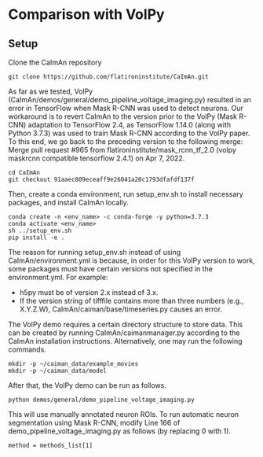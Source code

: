 # Comparison with VolPy

## Setup

Clone the CaImAn repository
```
git clone https://github.com/flatironinstitute/CaImAn.git
```
As far as we tested, VolPy (CaImAn/demos/general/demo_pipeline_voltage_imaging.py)
resulted in an error in TensorFlow when Mask R-CNN was used to detect neurons.
Our workaround is to revert CaImAn to the version prior to the VolPy (Mask R-CNN) adaptation to TensorFlow 2.4,
as TensorFlow 1.14.0 (along with Python 3.7.3) was used to train Mask R-CNN according to the VolPy paper.
To this end, we go back to the preceding version to the following merge:
Merge pull request #965 from flatironinstitute/mask_rcnn_tf_2.0 (volpy maskrcnn compatible tensorflow 2.4.1) on Apr 7, 2022.
```
cd CaImAn
git checkout 91aaec809eceaff9e26041a20c1793dfafdf137f
```
Then, create a conda environment, run setup_env.sh to install necessary packages, and install CaImAn locally.
```
conda create -n <env_name> -c conda-forge -y python=3.7.3
conda activate <env_name>
sh ../setup_env.sh
pip install -e .
```
The reason for running setup_env.sh instead of using CaImAn/environment.yml is because, in order for this VolPy version to work, some packages must have certain versions not specified in the environment.yml. For example:
* h5py must be of version 2.x instead of 3.x.
* If the version string of tifffile contains more than three numbers (e.g., X.Y.Z.W), CaImAn/caiman/base/timeseries.py causes an error.

The VolPy demo requires a certain directory structure to store data.
This can be created by running CaImAn/caimanmanager.py according to the CaImAn installation instructions.
Alternatively, one may run the following commands.
```
mkdir -p ~/caiman_data/example_movies
mkdir -p ~/caiman_data/model
```
After that, the VolPy demo can be run as follows.
```
python demos/general/demo_pipeline_voltage_imaging.py
```
This will use manually annotated neuron ROIs.
To run automatic neuron segmentation using Mask R-CNN, modify Line 166 of demo_pipeline_voltage_imaging.py as follows (by replacing 0 with 1).
```
method = methods_list[1]
```
